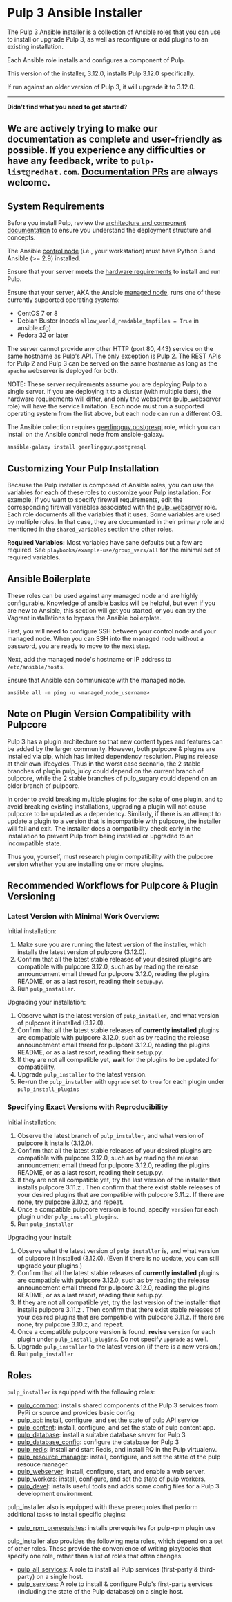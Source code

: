 Pulp 3 Ansible Installer
========================

The Pulp 3 Ansible installer is a collection of Ansible roles that you can use to install or upgrade Pulp 3, as well as reconfigure or add plugins to an existing installation.

Each Ansible role installs and configures a component of Pulp.

This version of the installer, 3.12.0, installs Pulp 3.12.0 specifically.

If run against an older version of Pulp 3, it will upgrade it to 3.12.0.

---
**Didn't find what you need to get started?**

We are actively trying to make our documentation as complete and user-friendly as possible.
If you experience any difficulties or have any feedback, write to `pulp-list@redhat.com`.
[Documentation PRs](https://github.com/pulp/pulp_installer/edit/master/docs/index.md) are always welcome.
---


System Requirements
-------------------

Before you install Pulp, review the [architecture and component documentation](https://docs.pulpproject.org/pulpcore/components.html#) to ensure you understand the deployment structure and concepts.

The Ansible [control node](https://docs.ansible.com/ansible/2.5/network/getting_started/basic_concepts.html#control-node)
(i.e., your workstation) must have Python 3 and Ansible (>= 2.9) installed.

Ensure that your server meets the [hardware requirements](https://docs.pulpproject.org/pulpcore/components.html#hardware-requirements) to install and run Pulp.

Ensure that your server, AKA the Ansible [managed node](https://docs.ansible.com/ansible/2.5/network/getting_started/basic_concepts.html#managed-nodes),
runs one of these currently supported operating systems:

- CentOS 7 or 8
- Debian Buster (needs `allow_world_readable_tmpfiles = True` in ansible.cfg)
- Fedora 32 or later

The server cannot provide any other HTTP (port 80, 443) service on the same hostname as Pulp's API. The only
exception is Pulp 2. The REST APIs for Pulp 2 and Pulp 3 can be served on the same hostname as
long as the `apache` webserver is deployed for both.

NOTE: These server requirements assume you are deploying Pulp to a single server. If you are deploying it
to a cluster (with multiple tiers), the hardware requirements will differ, and only the webserver
(pulp_webserver role) will have the service limitation. Each node must run a supported operating
system from the list above, but each node can run a different OS.

The Ansible collection requires [geerlingguy.postgresql](https://galaxy.ansible.com/geerlingguy/postgresql) role,
which you can install on the Ansible control node from ansible-galaxy.

```
ansible-galaxy install geerlingguy.postgresql
```

Customizing Your Pulp Installation
---------

Because the Pulp installer is composed of Ansible roles, you can use the variables for each of these roles to customize your Pulp installation.
For example, if you want to specify firewall requirements, edit the corresponding firewall variables associated with the [pulp_webserver](https://pulp-installer.readthedocs.io/en/latest/roles/pulp_webserver/#pulp_webserver) role.
Each role documents all the variables that it uses. Some variables are
used by multiple roles. In that case, they are documented in their primary role and mentioned in
the `shared_variables` section the other roles.

**Required Variables:**
Most variables have sane defaults but a few are required. See ``playbooks/example-use/group_vars/all`` for
the minimal set of required variables.


Ansible Boilerplate
-------------------

These roles can be used against any managed node and are highly configurable.  Knowledge of
[ansible basics](https://docs.ansible.com/ansible/2.5/user_guide/intro_getting_started.html) will
be helpful, but even if you are new to Ansible, this section will get you started, or you can try
the Vagrant installations to bypass the Ansible boilerplate.

First, you will need to configure SSH between your control node and your managed node. When you can
SSH into the managed node without a password, you are ready to move to the next step.

Next, add the managed node's hostname or IP address to `/etc/ansible/hosts`.

Ensure that Ansible can communicate with the managed node.

```
ansible all -m ping -u <managed_node_username>
```

Note on Plugin Version Compatibility with Pulpcore
--------------------------------------------------

Pulp 3 has a plugin architecture so that new content types and features can be added by the
larger community. However, both pulpcore & plugins are installed via pip, which has limited
dependency resolution. Plugins release at their own lifecycles. Thus in the worst case scenario, the
2 stable branches of plugin pulp_juicy could depend on the current branch of pulpcore, while the 2
stable branches of pulp_sugary could depend on an older branch of pulpcore.

In order to avoid breaking multiple plugins for the sake of one plugin, and to avoid breaking existing
installations, upgrading a plugin will not cause pulpcore to be updated as a dependency. Similarly,
if there is an attempt to update a plugin to a version that is incompatible with pulpcore, the installer
will fail and exit. The installer does a compatibility check early in the installation to prevent Pulp
from being installed or upgraded to an incompatible state.

Thus you, yourself, must research plugin compatibility with the pulpcore version whether you are
installing one or more plugins.

Recommended Workflows for Pulpcore & Plugin Versioning
------------------------------------------------------

### Latest Version with Minimal Work Overview:

Initial installation:

1. Make sure you are running the latest version of the installer, which installs the latest version
   of pulpcore (3.12.0).
1. Confirm that all the latest stable releases of your desired plugins are compatible with pulpcore
   3.12.0, such as by reading the release announcement email thread for pulpcore 3.12.0, reading the
plugins README, or as a last resort, reading their `setup.py`.
1. Run `pulp_installer`.

Upgrading your installation:

1. Observe what is the latest version of `pulp_installer`, and what version of pulpcore it installed
   (3.12.0).
1. Confirm that all the latest stable releases of **currently installed** plugins are compatible
   with pulpcore 3.12.0, such as by reading the release announcement email thread for pulpcore 3.12.0,
reading the plugins README, or as a last resort, reading their setup.py.
1. If they are not all compatible yet, **wait** for the plugins to be updated for
   compatibility.
1. Upgrade `pulp_installer` to the latest version.
1. Re-run the `pulp_installer` with `upgrade` set to `true` for each plugin under
   `pulp_install_plugins`

### Specifying Exact Versions with Reproducibility

Initial installation:

1. Observe the latest branch of `pulp_installer`, and what version of pulpcore it installs (3.12.0).
1. Confirm that all the latest stable releases of your desired plugins are compatible with pulpcore
   3.12.0, such as by reading the release announcement email thread for pulpcore 3.12.0, reading the
plugins README, or as a last resort, reading their setup.py.
1. If they are not all compatible yet, try the last version of the installer that installs pulpcore
   3.11.z . Then confirm that there exist stable releases of your desired plugins that are compatible
with pulpcore 3.11.z. If there are none, try pulpcore 3.10.z, and repeat.
1. Once a compatible pulpcore version is found, specify `version` for each plugin under
   `pulp_install_plugins`.
1. Run `pulp_installer`

Upgrading your install:

1. Observe what the latest version of `pulp_installer` is, and what version of pulpcore it installed
   (3.12.0). (Even if there is no update, you can still upgrade your plugins.)
1. Confirm that all the latest stable releases of **currently installed** plugins are compatible
   with pulpcore 3.12.0, such as by reading the release announcement email thread for pulpcore 3.12.0,
reading the plugins README, or as a last resort, reading their setup.py.
1. If they are not all compatible yet, try the last version of the installer that installs pulpcore
   3.11.z . Then confirm that there exist stable releases of your desired plugins that are compatible
with pulpcore 3.11.z. If there are none, try pulpcore 3.10.z, and repeat.
1. Once a compatible pulpcore version is found, **revise** `version` for each plugin under
   `pulp_install_plugins`. Do not specify `upgrade` as well.
1. Upgrade `pulp_installer` to the latest version (if there is a new version.)
1. Run `pulp_installer`

Roles
-----

`pulp_installer` is equipped with the following roles:

- [pulp_common](roles/pulp_common): installs shared components of the Pulp 3 services from PyPi or source and provides basic config
- [pulp_api](roles/pulp_api): install, configure, and set the state of pulp API service
- [pulp_content](roles/pulp_content): install, configure, and set the state of pulp content app.
- [pulp_database](roles/pulp_database): install a suitable database server for Pulp 3
- [pulp_database_config](roles/pulp_database_config): configure the database for Pulp 3
- [pulp_redis](roles/pulp_redis): install and start Redis, and install RQ in the Pulp virtualenv.
- [pulp_resource_manager](roles/pulp_resource_manager): install, configure, and set the state of the pulp resouce manager.
- [pulp_webserver](roles/pulp_webserver): install, configure, start, and enable a web server.
- [pulp_workers](roles/pulp_workers): install, configure, and set the state of pulp workers.
- [pulp_devel](roles/pulp_devel): installs useful tools and adds some config files for a Pulp 3 development environment.

pulp_installer also is equipped with these prereq roles that perform additional tasks to install specific plugins:

- [pulp_rpm_prerequisites](/prereq_roles/pulp_rpm_prerequisites): installs prerequisites for pulp-rpm plugin use

pulp_installer also provides the following meta roles, which depend on a set of other roles. These provide
the convenience of writing playbooks that specify one role, rather than a list of roles that often changes.

- [pulp_all_services](meta_roles/pulp_all_services/): A role to install all Pulp services (first-party & third-party) on a single host.
- [pulp_services](meta_roles/pulp_services/): A role to install & configure Pulp's
  first-party services (including the state of the Pulp database) on a single host.
